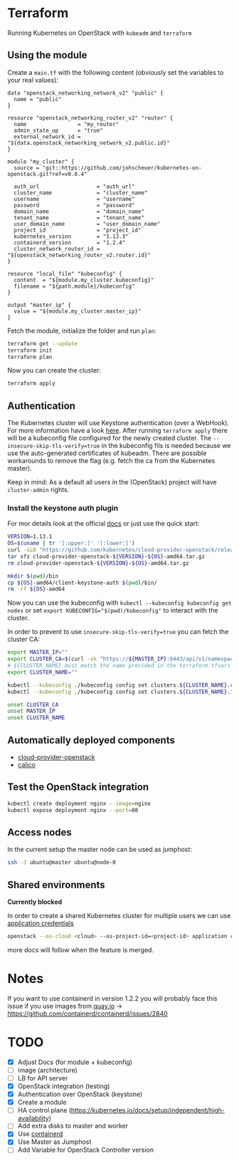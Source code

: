 # Terraform

Running Kubernetes on OpenStack with `kubeadm` and `terraform`

## Using the module

Create a `main.tf` with the following content (obviously set the variables to your real values):

```hcl
data "openstack_networking_network_v2" "public" {
  name = "public"
}

resource "openstack_networking_router_v2" "router" {
  name                = "my_router"
  admin_state_up      = "true"
  external_network_id = "${data.openstack_networking_network_v2.public.id}"
}

module "my_cluster" {
  source = "git::https://github.com/johscheuer/kubernetes-on-openstack.git?ref=v0.0.4"

  auth_url                  = "auth_url"
  cluster_name              = "cluster_name"
  username                  = "username"
  password                  = "password"
  domain_name               = "domain_name"
  tenant_name               = "tenant_name"
  user_domain_name          = "user_domain_name"
  project_id                = "project_id"
  kubernetes_version        = "1.13.3"
  containerd_version        = "1.2.4"
  cluster_network_router_id = "${openstack_networking_router_v2.router.id}"
}

resource "local_file" "kubeconfig" {
  content  = "${module.my_cluster.kubeconfig}"
  filename = "${path.module}/kubeconfig"
}

output "master_ip" {
  value = "${module.my_cluster.master_ip}"
}
```

Fetch the module, initialize the folder and run `plan`:

```bash
terraform get --update
terraform init
terraform plan
```

Now you can create the cluster:

```bash
terraform apply
```

## Authentication

The Kubernetes cluster will use Keystone authentication (over a WebHook). For more information have a look [here](https://github.com/kubernetes/cloud-provider-openstack/blob/master/docs/using-keystone-webhook-authenticator-and-authorizer.md). After running `terraform apply` there will be a kubeconfig file configured for the newly created cluster. The `--insecure-skip-tls-verify=true` in the kubeconfig fils is needed because we use the auto-generated certificates of kubeadm. There are possible workarounds to remove the flag (e.g. fetch the ca from the Kubernetes master).

Keep in mind: As a default all users in the (OpenStack) project will have `cluster-admin` rights.

### Install the keystone auth plugin

For mor details look at the official [docs](https://github.com/kubernetes/cloud-provider-openstack/blob/master/docs/using-keystone-webhook-authenticator-and-authorizer.md#new-kubectl-clients-from-v1110-and-later) or just use the quick start:

```bash
VERSION=1.13.1
OS=$(uname | tr '[:upper:]' '[:lower:]')
curl -sLO "https://github.com/kubernetes/cloud-provider-openstack/releases/download/${VERSION}/cloud-provider-openstack-${VERSION}-${OS}-amd64.tar.gz"
tar xfz cloud-provider-openstack-${VERSION}-${OS}-amd64.tar.gz
rm cloud-provider-openstack-${VERSION}-${OS}-amd64.tar.gz

mkdir $(pwd)/bin
cp ${OS}-amd64/client-keystone-auth $(pwd)/bin/
rm -rf ${OS}-amd64
```

Now you can use the kubeconfig with `kubectl --kubeconfig kubeconfig get nodes` or set `export KUBECONFIG="$(pwd)/kubeconfig"` to interact with the cluster.

In order to prevent to use `insecure-skip-tls-verify=true` you can fetch the cluster CA:

```bash
export MASTER_IP=""
export CLUSTER_CA=$(curl -sk "https://${MASTER_IP}:6443/api/v1/namespaces/kube-public/configmaps/cluster-info" | jq -r '.data.kubeconfig' | grep -o 'certificate-authority-data:.*' | awk '{print $2}')
# ${CLUSTER_NAME} must match the name provided in the terraform.tfvars
export CLUSTER_NAME=""

kubectl --kubeconfig ./kubeconfig config set clusters.${CLUSTER_NAME}.certificate-authority-data ${CLUSTER_CA}
kubectl --kubeconfig ./kubeconfig config set clusters.${CLUSTER_NAME}.insecure-skip-tls-verify false

unset CLUSTER_CA
unset MASTER_IP
unset CLUSTER_NAME
```

## Automatically deployed components

- [cloud-provider-openstack](https://github.com/kubernetes/cloud-provider-openstack)
- [calico](https://docs.projectcalico.org/v3.4/getting-started/kubernetes/installation/calico#installing-with-the-kubernetes-api-datastore50-nodes-or-less)

## Test the OpenStack integration

```bash
kubectl create deployment nginx --image=nginx
kubectl expose deployment nginx --port=80
```

## Access nodes

In the current setup the master node can be used as jumphost:

```bash
ssh -J ubuntu@master ubuntu@node-0
```

## Shared environments

**Currently blocked**

In order to create a shared Kubernetes cluster for multiple users we can use [application credentials](https://docs.openstack.org/python-openstackclient/rocky/cli/command-objects/application-credentials.html)

```bash
openstack --os-cloud <cloud> --os-project-id=<project-id> application credential create --restricted kubernetes
```

more docs will follow when the feature is merged.

# Notes

If you want to use containerd in version 1.2.2 you will probably face this issue if you use images from [quay.io](https://quay.io) -> https://github.com/containerd/containerd/issues/2840

# TODO

- [x] Adjust Docs (for module + kubeconfig)
- [ ] image (architecture)
- [ ] LB for API server
- [x] OpenStack integration (testing)
- [x] Authentication over OpenStack (keystone)
- [x] Create a module
- [ ] HA control plane (<https://kubernetes.io/docs/setup/independent/high-availability>)
- [ ] Add extra disks to master and worker
- [X] Use [containerd](https://containerd.io)
- [X] Use Master as Jumphost
- [ ] Add Variable for OpenStack Controller version
